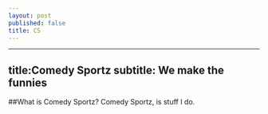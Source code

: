 ```yaml
---
layout: post
published: false
title: CS
---
```

---
title:Comedy Sportz
subtitle: We make the funnies
---
##What is Comedy Sportz?
Comedy Sportz, is stuff I do. 
